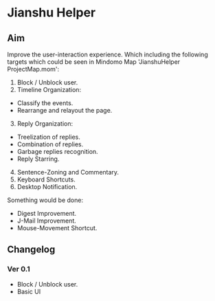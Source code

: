 # Jianshu Helper

## Aim

Improve the user-interaction experience.
Which including the following targets which could be seen in Mindomo Map 'JianshuHelper ProjectMap.mom':

1. Block / Unblock user.
2. Timeline Organization:
- Classify the events.
- Rearrange and relayout the page.
3. Reply Organization:
- Treelization of replies.
- Combination of replies.
- Garbage replies recognition.
- Reply Starring.
4. Sentence-Zoning and Commentary.
5. Keyboard Shortcuts.
6. Desktop Notification.

Something would be done:
* Digest Improvement.
* J-Mail Improvement.
* Mouse-Movement Shortcut.

## Changelog

### Ver 0.1
- Block / Unblock user.
- Basic UI
